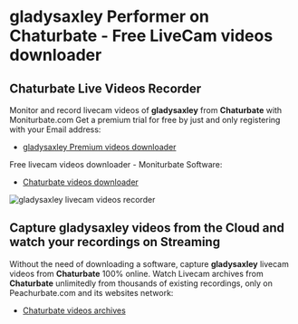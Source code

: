 # gladysaxley Performer on Chaturbate - Free LiveCam videos downloader

## Chaturbate Live Videos Recorder

Monitor and record livecam videos of **gladysaxley** from **Chaturbate** with Moniturbate.com
Get a premium trial for free by just and only registering with your Email address:
* [gladysaxley Premium videos downloader](https://moniturbate.com/request-demo-licence-key.html)

Free livecam videos downloader - Moniturbate Software:
* [Chaturbate videos downloader](https://moniturbate.com/moniturbate-download-software.html)

![gladysaxley livecam videos recorder](https://peachurnet.com/templates/moniturbate-software.png)


## Capture gladysaxley videos from the Cloud and watch your recordings on Streaming

Without the need of downloading a software, capture **gladysaxley** livecam videos from **Chaturbate** 100% online.
Watch Livecam archives from **Chaturbate** unlimitedly from thousands of existing recordings, only on Peachurbate.com and its websites network:
* [Chaturbate videos archives](https://peachurnet.com/)